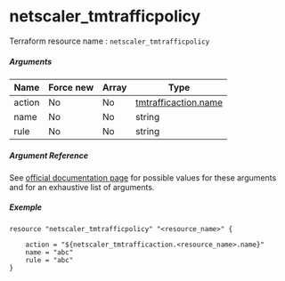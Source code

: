 # netscaler_tmtrafficpolicy

Terraform resource name : ```netscaler_tmtrafficpolicy```

##### Arguments

| Name | Force new | Array | Type |
|----|----|----|----|
|action|No|No|[tmtrafficaction.name](/doc/resources/tmtrafficaction.md)|
|name|No|No|string|
|rule|No|No|string|

##### Argument Reference

See [official documentation page](https://developer-docs.citrix.com/projects/netscaler-nitro-api/en/11.0/configuration/traffic-management/tmtrafficpolicy/tmtrafficpolicy/) for possible values for these arguments and for an exhaustive list of arguments.

##### Exemple

```
resource "netscaler_tmtrafficpolicy" "<resource_name>" {

    action = "${netscaler_tmtrafficaction.<resource_name>.name}"
    name = "abc"
    rule = "abc"
}
```

